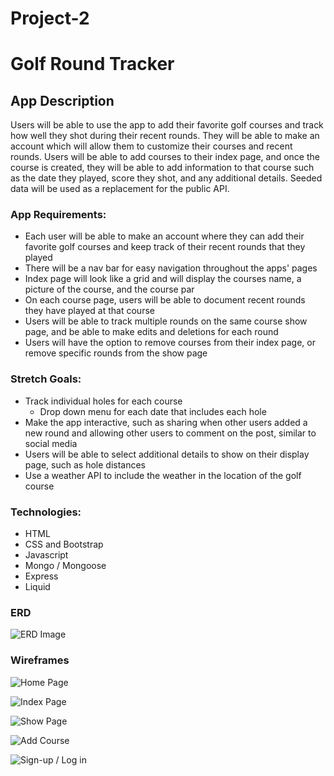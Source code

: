 # Project-2

# Golf Round Tracker

## App Description

Users will be able to use the app to add their favorite golf courses and track how well they shot during their recent rounds. They will be able to make an account which will allow them to customize their courses and recent rounds. Users will be able to add courses to their index page, and once the course is created, they will be able to add information to that course such as the date they played, score they shot, and any additional details. Seeded data will be used as a replacement for the public API.

### App Requirements:

- Each user will be able to make an account where they can add their favorite golf courses and keep track of their recent rounds that they played
- There will be a nav bar for easy navigation throughout the apps' pages
- Index page will look like a grid and will display the courses name, a picture of the course, and the course par
- On each course page, users will be able to document recent rounds they have played at that course
- Users will be able to track multiple rounds on the same course show page, and be able to make edits and deletions for each round
- Users will have the option to remove courses from their index page, or remove specific rounds from the show page

### Stretch Goals:

- Track individual holes for each course
    - Drop down menu for each date that includes each hole
- Make the app interactive, such as sharing when other users added a new round and allowing other users to comment on the post, similar to social media
- Users will be able to select additional details to show on their display page, such as hole distances
- Use a weather API to include the weather in the location of the golf course


### Technologies:

- HTML
- CSS and Bootstrap
- Javascript
- Mongo / Mongoose
- Express
- Liquid

### ERD
![ERD Image](https://i.imgur.com/awx66x8.jpg)

### Wireframes
![Home Page](https://i.imgur.com/PQO3tVE.jpg)

![Index Page](https://i.imgur.com/D42jIFa.jpg)

![Show Page](https://i.imgur.com/zpnmlN6.jpg)

![Add Course](https://i.imgur.com/rsJDWkV.jpg)

![Sign-up / Log in](https://i.imgur.com/D42jIFa.jpg)